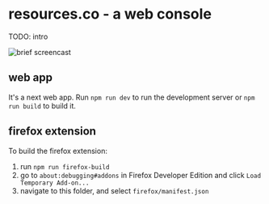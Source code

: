 # resources.co - a web console

TODO: intro

![brief screencast](https://gh-media.resources.co/resourcesco-butterfly-demo.gif)

## web app

It's a next web app. Run `npm run dev` to run the development server or
`npm run build` to build it.

## firefox extension

To build the firefox extension:

1. run `npm run firefox-build`
2. go to `about:debugging#addons` in Firefox Developer Edition and click
  `Load Temporary Add-on...`
3. navigate to this folder, and select `firefox/manifest.json`
